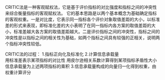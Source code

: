 CRITIC法是一种客观赋权法，它是基于评价指标的对比强度和指标之间的冲突性来综合衡量指标的客观赋权法。
它的基本思路是以两个基本概念为基础确定指标的客观权重。一是对比度，它表示同一指标各个评价对象取值差距的大小，以标准差的形式来表现，即标准化差的大小表明了在同一指标内各方案的取值差距的大小，标准差越大各方案的取值差距越大。二是评价指标之间的冲突性，指标之间的冲突性是以指标之间的相关性为基础，如两个指标之间具有较强的正相关，说明两个指标冲突性较低。

CRITIC法的过程：
1.指标正向化及标准化
2.计算信息承载量  
   用标准差表示某项指标的对比性
   用皮尔逊相关系数计算得到某项指标矛盾性大小
   信息承载量为上述两项指标的乘积
3.信息承载量构成的向量归一化得到权重，由权重计算评分